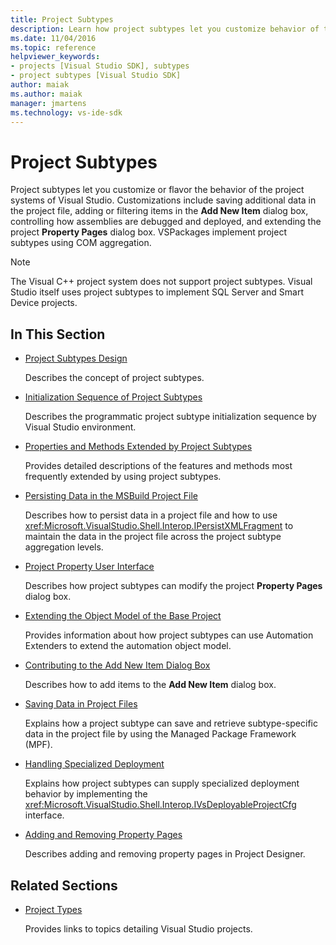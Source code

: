 ```yaml
---
title: Project Subtypes
description: Learn how project subtypes let you customize behavior of the project systems of Visual Studio. VSPackages implement project subtypes using COM aggregation.
ms.date: 11/04/2016
ms.topic: reference
helpviewer_keywords:
- projects [Visual Studio SDK], subtypes
- project subtypes [Visual Studio SDK]
author: maiak
ms.author: maiak
manager: jmartens
ms.technology: vs-ide-sdk
---
```

# Project Subtypes

Project subtypes let you customize or flavor the behavior of the project systems of Visual Studio. Customizations include saving additional data in the project file, adding or filtering items in the **Add New Item** dialog box, controlling how assemblies are debugged and deployed, and extending the project **Property Pages** dialog box. VSPackages implement project subtypes using COM aggregation.

> [!NOTE]
> The Visual C++ project system does not support project subtypes. Visual Studio itself uses project subtypes to implement SQL Server and Smart Device projects.

## In This Section

- [Project Subtypes Design](../../extensibility/internals/project-subtypes-design.md)

  Describes the concept of project subtypes.

- [Initialization Sequence of Project Subtypes](../../extensibility/internals/initialization-sequence-of-project-subtypes.md)

  Describes the programmatic project subtype initialization sequence by Visual Studio environment.

- [Properties and Methods Extended by Project Subtypes](../../extensibility/internals/properties-and-methods-extended-by-project-subtypes.md)

  Provides detailed descriptions of the features and methods most frequently extended by using project subtypes.

- [Persisting Data in the MSBuild Project File](../../extensibility/internals/persisting-data-in-the-msbuild-project-file.md)

  Describes how to persist data in a project file and how to use <xref:Microsoft.VisualStudio.Shell.Interop.IPersistXMLFragment> to maintain the data in the project file across the project subtype aggregation levels.

- [Project Property User Interface](../../extensibility/internals/project-property-user-interface.md)

  Describes how project subtypes can modify the project **Property Pages** dialog box.

- [Extending the Object Model of the Base Project](../../extensibility/internals/extending-the-object-model-of-the-base-project.md)

  Provides information about how project subtypes can use Automation Extenders to extend the automation object model.

- [Contributing to the Add New Item Dialog Box](../../extensibility/internals/contributing-to-the-add-new-item-dialog-box.md)

  Describes how to add items to the **Add New Item** dialog box.

- [Saving Data in Project Files](../../extensibility/saving-data-in-project-files.md)

  Explains how a project subtype can save and retrieve subtype-specific data in the project file by using the Managed Package Framework (MPF).

- [Handling Specialized Deployment](../../extensibility/internals/handling-specialized-deployment.md)

  Explains how project subtypes can supply specialized deployment behavior by implementing the <xref:Microsoft.VisualStudio.Shell.Interop.IVsDeployableProjectCfg> interface.

- [Adding and Removing Property Pages](../../extensibility/adding-and-removing-property-pages.md)

  Describes adding and removing property pages in Project Designer.

## Related Sections

- [Project Types](../../extensibility/internals/project-types.md)

  Provides links to topics detailing Visual Studio projects.
